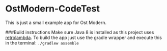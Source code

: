 # OstModern-CodeTest

This is just a small example app for Ost Modern.

###Build instructions
Make sure Java 8 is installed as this project uses [retrolambda](https://github.com/evant/gradle-retrolambda).
To build the app just use the gradle wrapper and execute this in the terminal: `./gradlew assemble`